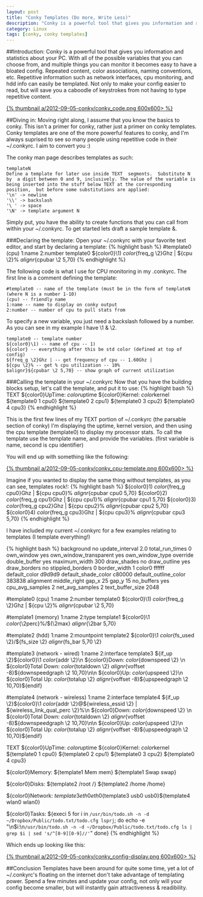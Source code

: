 ```yaml
---
layout: post
title: "Conky Templates (Do more, Write Less)"
description: "Conky is a powerful tool that gives you information and statistics about your PC. With all of the possible variables that you can choose from, and multiple things you can monitor it becomes easy to have a bloated config. Repeated content, color associations, naming conventions, etc. Repetitive information such as network interfaces, cpu monitoring, and hdd info can easily be templated. Not only to make your config easier to read, but will save you a caboodle of keystrokes from not having to type repetitive content."
category: Linux
tags: [conky, conky templates]
---
```


##Introduction:
Conky is a powerful tool that gives you information and statistics about your PC. With all of the possible variables that you can choose from, and multiple things you can monitor it becomes easy to have a bloated config. Repeated content, color associations, naming conventions, etc. Repetitive information such as network interfaces, cpu monitoring, and hdd info can easily be templated. Not only to make your config easier to read, but will save you a caboodle of keystrokes from not having to type repetitive content.

<a href="/a/2012-09-05-conky/conky_code.png">{% thumbnail a/2012-09-05-conky/conky_code.png 600x600> %}</a>

##Diving in:
Moving right along, I assume that you know the basics to conky. This isn't a primer for conky, rather just a primer on conky templates.	Conky templates are one of the more powerful features to conky, and I'm always suprised to see so many people using repetitive code in their ~/.conkyrc. I aim to convert you :)

The conky man page describes templates as such:

	templateN
	Define a template for later use inside TEXT  segments.  Substitute N  by  a digit between 0 and 9, inclusively. The value of the variable is being inserted into the stuff below TEXT at the corresponding  position,  but before some substitutions are applied:
	'\n' -> newline
	'\\' -> backslash
	'\ ' -> space
	'\N' -> template argument N

Simply put, you have the ability to create functions that you can call from within your ~/.conkyrc. To get started lets draft a sample template &amp;.

###Declaring the template:
Open your ~/.conkyrc with your favorite text editor, and start by declaring a template:
{% highlight bash %}
#template0 (cpu) 1:name 2:number
template0 ${color0}\1) ${color}${freq_g \2}Ghz | ${cpu \2}% ${alignr}${cpubar \2 5,70}
{% endhighlight %}

The following code is what I use for CPU monitoring in my .conkyrc. The first line is a comment defining the template:

	#template0 -- name of the template (must be in the form of templateN (where N is a number 1-10)
	(cpu) -- friendly name
	1:name -- name to display on conky output
	2:number -- number of cpu to pull stats from
	
To specify a new variable, you just need a backslash followed by a number. As you can see in my example I have \1 &amp; \2.

	template0 -- template number
	${color0}\1) -- name of cpu -- 1)
	${color} -- everything after this be std color (defined at top of config)
	${freq_g \2}Ghz | -- get frequency of cpu -- 1.60Ghz |
	${cpu \2}% -- get % cpu utilization -- 10%
	$alignr}${cpubar \2 5,70} -- show graph of current utilization

###Calling the template in your ~/.conkyrc
Now that you have the building blocks setup, let's call the template, and put it to use:
{% highlight bash %}
TEXT
${color0}UpTime: ${color}$uptime
${color0}Kernel: ${color}$kernel
 ${template0 1 cpu0}
 ${template0 2 cpu1}
 ${template0 3 cpu2}
 ${template0 4 cpu3}
{% endhighlight %}

This is the first few lines of my TEXT portion of ~/.conkyrc (the parsable section of conky) I'm displaying the uptime, kernel version, and then using the cpu template (template0) to display my processor stats. To call the template use the template name, and provide the variables. (first variable is name, second is cpu identifier)

You will end up with something like the following:

<a href="/a/2012-09-05-conky/conky_cpu-template.png">{% thumbnail a/2012-09-05-conky/conky_cpu-template.png 600x600> %}</a>

Imagine if you wanted to display the same thing without templates, as you can see, templates rock!:
{% highlight bash %}
${color0}1) ${color}${freq_g cpu0}Ghz | ${cpu cpu0}% ${alignr}${cpubar cpu0 5,70}
${color0}2) ${color}${freq_g cpu1}Ghz | ${cpu cpu1}% ${alignr}${cpubar cpu1 5,70}
${color0}3) ${color}${freq_g cpu2}Ghz | ${cpu cpu2}% ${alignr}${cpubar cpu2 5,70}
${color0}4) ${color}${freq_g cpu3}Ghz | ${cpu cpu3}% ${alignr}${cpubar cpu3 5,70}
{% endhighlight %}

I have included my current ~/.conkyrc for a few examples relating to templates (I template everything!)

{% highlight bash %}
background no
update_interval 2.0
total_run_times 0
own_window yes
own_window_transparent yes
own_window_type override
double_buffer yes
maximum_width 300 
draw_shades no
draw_outline yes
draw_borders no
stippled_borders 0
border_width 1
color0 ffffff
default_color d9d9d9
default_shade_color c80000
default_outline_color 383838
alignment middle_right
gap_x 25
gap_y 15
no_buffers yes
cpu_avg_samples 2
net_avg_samples 2
text_buffer_size 2048

#template0 (cpu) 1:name 2:number
template0 ${color0}\1) ${color}${freq_g \2}Ghz | ${cpu \2}% ${alignr}${cpubar \2 5,70}

#template1 (memory) 1:name 2:type
template1 ${color0}\1   ${color}${\2perc}%/${\2max} ${alignr}${\2bar 5,70}

#template2 (hdd) 1:name 2:mountpoint
template2 ${color0}\1   ${color}${fs_used \2}/${fs_size \2} ${alignr}${fs_bar 5,70 \2}

#template3 (network - wired) 1:name 2:interface
template3 ${if_up \2}${color0}\1 ${color}${addr \2}\n ${color0}Down: ${color}${downspeed \2} \n   ${color0}Total Down: ${color}${totaldown \2} ${alignr}${voffset -8}${downspeedgraph \2 10,70}\n\n  ${color0}Up: ${color}${upspeed \2}\n   ${color0}Total Up: ${color}${totalup \2} ${alignr}${voffset -8}${upspeedgraph \2 10,70}${endif}

#template4 (network - wireless) 1:name 2:interface
template4 ${if_up \2}${color0}\1 ${color}${addr \2}@${wireless_essid \2} | ${wireless_link_qual_perc \2}%\n  ${color0}Down: ${color}${downspeed \2} \n   ${color0}Total Down: ${color}${totaldown \2} ${alignr}${voffset -8}${downspeedgraph \2 10,70}\n\n  ${color0}Up: ${color}${upspeed \2}\n   ${color0}Total Up: ${color}${totalup \2} ${alignr}${voffset -8}${upspeedgraph \2 10,70}${endif}


TEXT
${color0}UpTime: ${color}$uptime
${color0}Kernel: ${color}$kernel
 ${template0 1 cpu0}
 ${template0 2 cpu1}
 ${template0 3 cpu2}
 ${template0 4 cpu3}

${color0}Memory:
 ${template1 Mem mem}
 ${template1 Swap swap}

${color0}Disks:
 ${template2 /root /}
 ${template2 /home /home}

${color0}Network:
 ${template3 eth0 eth0}${template3 usb0 usb0}${template4 wlan0 wlan0}

${color0}Tasks:
${execi 5 for i in `/usr/bin/todo.sh -n -d ~/Dropbox/Public/todo.txt/todo.cfg lsprj`;
do echo -e "\n$i:\n`/usr/bin/todo.sh -n -d ~/Dropbox/Public/todo.txt/todo.cfg ls | grep $i | sed 's/^[0-9][0-9]//'`"
done}
{% endhighlight %}

Which ends up looking like this:

<a href="/a/2012-09-05-conky/conky_config-display.png">{% thumbnail a/2012-09-05-conky/conky_config-display.png 600x600> %}</a>

##Conclusion
Templates have been around for quite some time, yet a lot of ~/.conkyrc's floating on the internet don't take advantage of templating power. Spend a few minutes and update your config, not only will your config become smaller, but will instantly gain attractiveness &amp; readibility.
